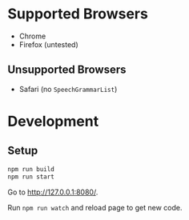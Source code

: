 # Supported Browsers

-   Chrome
-   Firefox (untested)

## Unsupported Browsers

-   Safari (no `SpeechGrammarList`)

# Development

## Setup

```sh
npm run build
npm run start
```

Go to http://127.0.0.1:8080/.

Run `npm run watch` and reload page to get new code.
